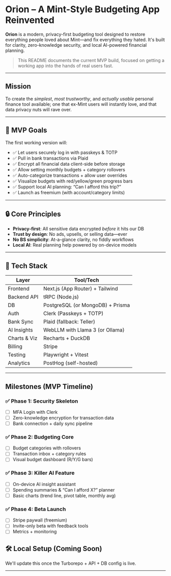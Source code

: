 # Orion – A Mint-Style Budgeting App Reinvented

**Orion** is a modern, privacy-first budgeting tool designed to restore everything people loved about Mint—and fix everything they hated. It's built for clarity, zero-knowledge security, and local AI-powered financial planning.

> This README documents the current MVP build, focused on getting a working app into the hands of real users fast.

---

## **Mission**

To create the *simplest*, *most trustworthy*, and *actually usable* personal finance tool available; one that ex-Mint users will instantly love, and that data privacy nuts will rave over.

---

## 🧪 MVP Goals

The first working version will:

- ✅ Let users securely log in with passkeys & TOTP
- ✅ Pull in bank transactions via Plaid
- ✅ Encrypt all financial data client-side before storage
- ✅ Allow setting monthly budgets + category rollovers
- ✅ Auto-categorize transactions + allow user overrides
- ✅ Visualize budgets with red/yellow/green progress bars
- ✅ Support local AI planning: “Can I afford this trip?”
- ✅ Launch as freemium (with account/category limits)

---

## 🔒 Core Principles

- **Privacy-first**: All sensitive data encrypted *before* it hits our DB
- **Trust by design**: No ads, upsells, or selling data—ever
- **No BS simplicity**: At-a-glance clarity, no fiddly workflows
- **Local AI**: Real planning help powered by on-device models

---

## 🧱 Tech Stack

| Layer            | Tool/Tech                        |
|------------------|----------------------------------|
| Frontend         | Next.js (App Router) + Tailwind  |
| Backend API      | tRPC (Node.js)                   |
| DB               | PostgreSQL (or MongoDB) + Prisma |
| Auth             | Clerk (Passkeys + TOTP)          |
| Bank Sync        | Plaid (fallback: Teller)         |
| AI Insights      | WebLLM with Llama 3 (or Ollama)  |
| Charts & Viz     | Recharts + DuckDB                |
| Billing          | Stripe                           |
| Testing          | Playwright + Vitest              |
| Analytics        | PostHog (self-hosted)            |

---

## **Milestones (MVP Timeline)**

### ✅ Phase 1: Security Skeleton

- [ ] MFA Login with Clerk
- [ ] Zero-knowledge encryption for transaction data
- [ ] Bank connection + daily sync pipeline

### ✅ Phase 2: Budgeting Core

- [ ] Budget categories with rollovers
- [ ] Transaction inbox + category rules
- [ ] Visual budget dashboard (R/Y/G bars)

### ✅ Phase 3: Killer AI Feature

- [ ] On-device AI insight assistant
- [ ] Spending summaries & “Can I afford X?” planner
- [ ] Basic charts (trend line, pivot table, monthly avg)

### ✅ Phase 4: Beta Launch

- [ ] Stripe paywall (freemium)
- [ ] Invite-only beta with feedback tools
- [ ] Metrics + monitoring

## 🛠 Local Setup (Coming Soon)

We'll update this once the Turborepo + API + DB config is live.

---
